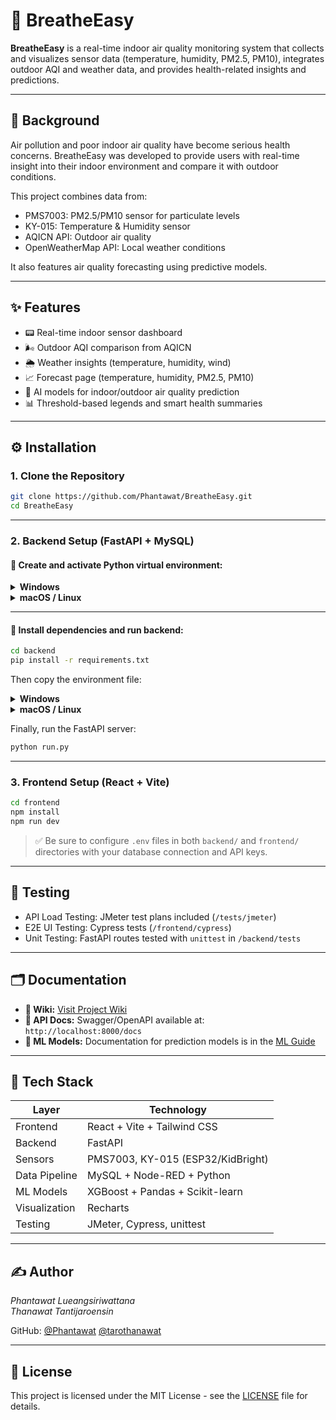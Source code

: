 # 🌿 BreatheEasy

**BreatheEasy** is a real-time indoor air quality monitoring system that collects and visualizes sensor data (temperature, humidity, PM2.5, PM10), integrates outdoor AQI and weather data, and provides health-related insights and predictions.

---

## 📖 Background

Air pollution and poor indoor air quality have become serious health concerns. BreatheEasy was developed to provide users with real-time insight into their indoor environment and compare it with outdoor conditions.

This project combines data from:
- PMS7003: PM2.5/PM10 sensor for particulate levels
- KY-015: Temperature & Humidity sensor
- AQICN API: Outdoor air quality
- OpenWeatherMap API: Local weather conditions

It also features air quality forecasting using predictive models.

---

## ✨ Features

- 📟 Real-time indoor sensor dashboard
- 🌬️ Outdoor AQI comparison from AQICN
- 🌦️ Weather insights (temperature, humidity, wind)
- 📈 Forecast page (temperature, humidity, PM2.5, PM10)
- 🧠 AI models for indoor/outdoor air quality prediction
- 📊 Threshold-based legends and smart health summaries

---

## ⚙️ Installation

### 1. Clone the Repository
```bash
git clone https://github.com/Phantawat/BreatheEasy.git
cd BreatheEasy
```

---

### 2. Backend Setup (FastAPI + MySQL)

#### 🔹 Create and activate Python virtual environment:

<details>
<summary><strong>Windows</strong></summary>

```bash
python -m venv venv
venv\Scripts\activate
```
</details>

<details>
<summary><strong>macOS / Linux</strong></summary>

```bash
python3 -m venv venv
source venv/bin/activate
```
</details>

---

#### 🔹 Install dependencies and run backend:

```bash
cd backend
pip install -r requirements.txt
```

Then copy the environment file:

<details>
<summary><strong>Windows</strong></summary>

```bash
copy example.env .env
```
</details>

<details>
<summary><strong>macOS / Linux</strong></summary>

```bash
cp example.env .env
```
</details>

Finally, run the FastAPI server:

```bash
python run.py
```

---

### 3. Frontend Setup (React + Vite)

```bash
cd frontend
npm install
npm run dev
```

> ✅ Be sure to configure `.env` files in both `backend/` and `frontend/` directories with your database connection and API keys.

---

## 🧪 Testing

- API Load Testing: JMeter test plans included (`/tests/jmeter`)
- E2E UI Testing: Cypress tests (`/frontend/cypress`)
- Unit Testing: FastAPI routes tested with `unittest` in `/backend/tests`

---

## 🗂️ Documentation

- **📘 Wiki:** [Visit Project Wiki](https://github.com/Phantawat/BreatheEasy/wiki)
- **📑 API Docs:** Swagger/OpenAPI available at:  
  `http://localhost:8000/docs`
- **🧠 ML Models:** Documentation for prediction models is in the [ML Guide](https://github.com/Phantawat/BreatheEasy/wiki/Prediction-Model)

---

## 🧰 Tech Stack

| Layer         | Technology                    |
|---------------|-------------------------------|
| Frontend      | React + Vite + Tailwind CSS   |
| Backend       | FastAPI                       |
| Sensors       | PMS7003, KY-015 (ESP32/KidBright) |
| Data Pipeline | MySQL + Node-RED + Python     |
| ML Models     | XGBoost + Pandas + Scikit-learn |
| Visualization | Recharts                      |
| Testing       | JMeter, Cypress, unittest     |

---

## ✍️ Author

*Phantawat Lueangsiriwattana*  
*Thanawat Tantijaroensin*

GitHub: [@Phantawat](https://github.com/Phantawat) [@tarothanawat](https://github.com/tarothanawat)

---

## 📄 License

This project is licensed under the MIT License - see the [LICENSE](LICENSE) file for details.

